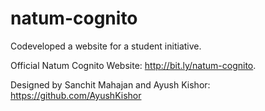 # natum-cognito
Codeveloped a website for a student initiative.

Official Natum Cognito Website: http://bit.ly/natum-cognito.


Designed by Sanchit Mahajan and Ayush Kishor: https://github.com/AyushKishor

